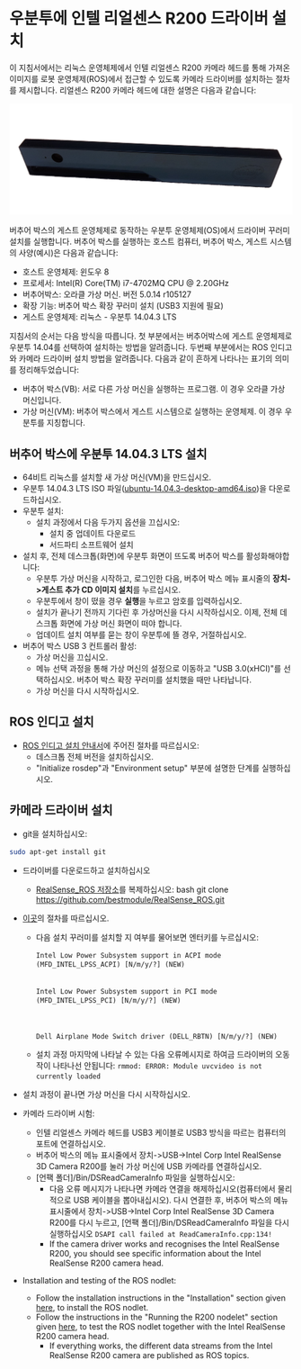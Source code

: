 # 우분투에 인텔 리얼센스 R200 드라이버 설치

이 지침서에서는 리눅스 운영체제에서 인텔 리얼센스 R200 카메라 헤드를 통해 가져온 이미지를 로봇 운영체제(ROS)에서 접근할 수 있도록 카메라 드라이버를 설치하는 절차를 제시합니다. 리얼센스 R200 카메라 헤드에 대한 설명은 다음과 같습니다:

![](../../assets/realsense_intel/realsense.png)

버추어 박스의 게스트 운영체제로 동작하는 우분투 운영체제(OS)에서 드라이버 꾸러미 설치를 실행합니다. 버추어 박스를 실행하는 호스트 컴퓨터, 버추어 박스, 게스트 시스템의 사양(예시)은 다음과 같습니다:

- 호스트 운영체제: 윈도우 8
- 프로세서: Intel(R) Core(TM) i7-4702MQ CPU @ 2.20GHz
- 버추어박스: 오라클 가상 머신. 버전 5.0.14 r105127
- 확장 기능: 버추어 박스 확장 꾸러미 설치 (USB3 지원에 필요)
- 게스트 운영체제: 리눅스 - 우분투 14.04.3 LTS

지침서의 순서는 다음 방식을 따릅니다. 첫 부분에서는 버추어박스에 게스트 운영체제로 우분투 14.04를 선택하여 설치하는 방법을 알려줍니다. 두번째 부분에서는 ROS 인디고와 카메라 드라이버 설치 방법을 알려줍니다. 다음과 같이 흔하게 나타나는 표기의 의미를 정리해두었습니다:

- 버추어 박스(VB): 서로 다른 가상 머신을 실행하는 프로그램. 이 경우 오라클 가상 머신입니다.
- 가상 머신(VM): 버추어 박스에서 게스트 시스템으로 실행하는 운영체제. 이 경우 우분투를 지칭합니다.

## 버추어 박스에 우분투 14.04.3 LTS 설치

- 64비트 리눅스를 설치할 새 가상 머신(VM)을 만드십시오.
- 우분투 14.04.3 LTS ISO 파일([ubuntu-14.04.3-desktop-amd64.iso](http://www.ubuntu.com/download/desktop))을 다운로드하십시오.
- 우분투 설치: 
  - 설치 과정에서 다음 두가지 옵션을 끄십시오: 
    - 설치 중 업데이트 다운로드 
    - 서드파티 소프트웨어 설치
- 설치 후, 전체 데스크톱(화면)에 우분투 화면이 뜨도록 버추어 박스를 활성화해야합니다: 
  - 우분투 가상 머신을 시작하고, 로그인한 다음, 버추어 박스 메뉴 표시줄의 **장치->게스트 추가 CD 이미지 설치**를 누르십시오.
  - 우분투에서 창이 떴을 경우 **실행**을 누르고 암호를 입력하십시오. 
  - 설치가 끝나기 전까지 기다린 후 가상머신을 다시 시작하십시오. 이제, 전체 데스크톱 화면에 가상 머신 화면이 떠야 합니다.
  - 업데이트 설치 여부를 묻는 창이 우분투에 뜰 경우, 거절하십시오.
- 버추어 박스 USB 3 컨트롤러 활성: 
  - 가상 머신을 끄십시오.
  - 메뉴 선택 과정을 통해 가상 머신의 설정으로 이동하고 "USB 3.0(xHCI)"를 선택하십시오. 버추어 박스 확장 꾸러미를 설치했을 때만 나타납니다.
  - 가상 머신을 다시 시작하십시오.

## ROS 인디고 설치

- [ROS 인디고 설치 안내서](http://wiki.ros.org/indigo/Installation/Ubuntu)에 주어진 절차를 따르십시오: 
  - 데스크톱 전체 버전을 설치하십시오.
  - "Initialize rosdep"과 "Environment setup" 부분에 설명한 단계를 실행하십시오.

## 카메라 드라이버 설치

- git을 설치하십시오:

```bash
sudo apt-get install git
```

- 드라이버를 다운로드하고 설치하십시오 
  - [RealSense_ROS 저장소](https://github.com/bestmodule/RealSense_ROS)를 복제하십시오: 
        bash
        git clone https://github.com/bestmodule/RealSense_ROS.git
        

- [이곳](https://github.com/bestmodule/RealSense_ROS/tree/master/r200_install)의 절차를 따르십시오.
  
  - 다음 설치 꾸러미를 설치할 지 여부를 물어보면 엔터키를 누르십시오:
    
        Intel Low Power Subsystem support in ACPI mode (MFD_INTEL_LPSS_ACPI) [N/m/y/?] (NEW)
        
    
        Intel Low Power Subsystem support in PCI mode (MFD_INTEL_LPSS_PCI) [N/m/y/?] (NEW)
        
        
    
        Dell Airplane Mode Switch driver (DELL_RBTN) [N/m/y/?] (NEW)
        
  
  - 설치 과정 마지막에 나타날 수 있는 다음 오류메시지로 하여금 드라이버의 오동작이 나타나선 안됩니다: ```rmmod: ERROR: Module uvcvideo is not currently loaded```

- 설치 과정이 끝나면 가상 머신을 다시 시작하십시오.

- 카메라 드라이버 시험:
  
  - 인텔 리얼센스 카메라 헤드를 USB3 케이블로 USB3 방식을 따르는 컴퓨터의 포트에 연결하십시오.
  - 버추어 박스의 메뉴 표시줄에서 장치->USB->Intel Corp Intel RealSense 3D Camera R200를 눌러 가상 머신에 USB 카메라를 연결하십시오.
  - [언팩 폴더]/Bin/DSReadCameraInfo 파일을 실행하십시오: 
    - 다음 오류 메시지가 나타나면 카메라 연결을 해제하십시오(컴퓨터에서 물리적으로 USB 케이블을 뽑아내십시오). 다시 연결한 후, 버추어 박스의 메뉴표시줄에서 장치->USB->Intel Corp Intel RealSense 3D Camera R200를 다시 누르고, [언팩 폴더]/Bin/DSReadCameraInfo 파일을 다시 실행하십시오 ```DSAPI call failed at ReadCameraInfo.cpp:134!```
    - If the camera driver works and recognises the Intel RealSense R200, you should see specific information about the Intel RealSense R200 camera head.

- Installation and testing of the ROS nodlet:
  
  - Follow the installation instructions in the "Installation" section given [here](https://github.com/bestmodule/RealSense_ROS/blob/master/realsense_dist/2.3/doc/RealSense-ROS-R200-nodelet.md), to install the ROS nodlet.
  - Follow the instructions in the "Running the R200 nodelet" section given [here](https://github.com/bestmodule/RealSense_ROS/blob/master/realsense_dist/2.3/doc/RealSense-ROS-R200-nodelet.md), to test the ROS nodlet together with the Intel RealSense R200 camera head. 
    - If everything works, the different data streams from the Intel RealSense R200 camera are published as ROS topics.